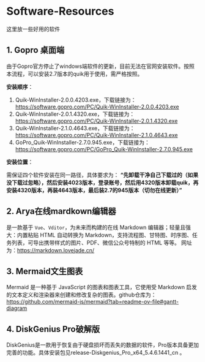 # Software-Resources
这里放一些好用的软件
## 1. Gopro 桌面端
由于Gopro官方停止了windows端软件的更新，目前无法在官网安装软件。按照本流程，可以安装2.7版本的quik用于使用，需严格按照。

**安装顺序**：

1. Quik-WinInstaller-2.0.0.4203.exe，下载链接为：https://software.gopro.com/PC/Quik-WinInstaller-2.0.0.4203.exe
2. Quik-WinInstaller-2.0.1.4320.exe，下载链接为：https://software.gopro.com/PC/Quik-WinInstaller-2.0.1.4320.exe
3. Quik-WinInstaller-2.1.0.4643.exe，下载链接为：https://software.gopro.com/PC/Quik-WinInstaller-2.1.0.4643.exe
4. GoPro_Quik-WinInstaller-2.7.0.945.exe，下载链接为：https://software.gopro.com/PC/GoPro_Quik-WinInstaller-2.7.0.945.exe

**安装位置**：

需保证四个软件安装在同一路径，具体要求为：
**“先卸载干净自己下载过的（如果没下载过忽略），然后安装4023版本，登录账号，然后用4320版本卸载quik，再安装4320版本，再装4643版本，最后装2.7的945版本（切勿在线更新）”**

## 2. Arya在线mardkown编辑器
是一款基于 `Vue`、`Vditor`，为未来而构建的在线 Markdown 编辑器；轻量且强大：内置粘贴 HTML 自动转换为 Markdown，支持流程图、甘特图、时序图、任务列表，可导出携带样式的图片、PDF、微信公众号特制的 HTML 等等。
网址为：https://markdown.lovejade.cn/

## 3. Mermaid文生图表
Mermaid 是一种基于 JavaScript 的图表和图表工具，它使用受 Markdown 启发的文本定义和渲染器来创建和修改复杂的图表。github仓库为：https://github.com/mermaid-js/mermaid?tab=readme-ov-file#gantt-diagram

## 4. DiskGenius Pro破解版
DiskGenius是一款用于恢复由于硬盘损坏而丢失的数据的软件，Pro版本具备更加完善的功能。具体安装包见release-Diskgenius_Pro_x64_5.4.6.1441_cn 。
